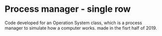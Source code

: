 # Process manager - single row
Code developed for an Operation System  class, which is a process manager to simulate how a computer works. made in the fisrt half of 2019.
